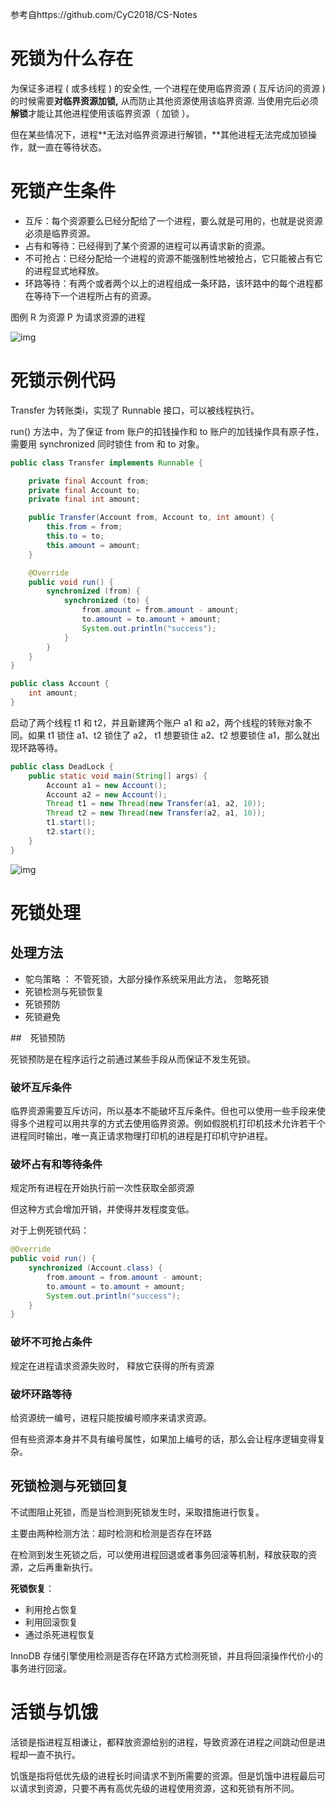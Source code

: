 参考自https://github.com/CyC2018/CS-Notes 

# 死锁为什么存在

为保证多进程 ( 或多线程 ) 的安全性, 一个进程在使用临界资源 ( 互斥访问的资源 ) 的时候需要**对临界资源加锁,** 从而防止其他资源使用该临界资源. 当使用完后必须**解锁**才能让其他进程使用该临界资源（ 加锁 ）。

但在某些情况下，进程**无法对临界资源进行解锁，**其他进程无法完成加锁操作，就一直在等待状态。



# 死锁产生条件

- 互斥：每个资源要么已经分配给了一个进程，要么就是可用的，也就是说资源必须是临界资源。
- 占有和等待：已经得到了某个资源的进程可以再请求新的资源。
- 不可抢占：已经分配给一个进程的资源不能强制性地被抢占，它只能被占有它的进程显式地释放。
- 环路等待：有两个或者两个以上的进程组成一条环路，该环路中的每个进程都在等待下一个进程所占有的资源。

图例 R 为资源 P 为请求资源的进程

![img](D:\Java-golang-learning\java\static\死锁.png)

# 死锁示例代码

Transfer 为转账类i，实现了 Runnable 接口，可以被线程执行。

run() 方法中，为了保证 from 账户的扣钱操作和 to 账户的加钱操作具有原子性，需要用 synchronized 同时锁住 from 和 to 对象。

```java
public class Transfer implements Runnable {

    private final Account from;
    private final Account to;
    private final int amount;

    public Transfer(Account from, Account to, int amount) {
        this.from = from;
        this.to = to;
        this.amount = amount;
    }

    @Override
    public void run() {
        synchronized (from) {
            synchronized (to) {
                from.amount = from.amount - amount;
                to.amount = to.amount + amount;
                System.out.println("success");
            }
        }
    }
}

public class Account {
    int amount;
}
```

 启动了两个线程 t1 和 t2，并且新建两个账户 a1 和 a2，两个线程的转账对象不同。如果 t1 锁住 a1、t2 锁住了 a2， t1 想要锁住 a2、t2 想要锁住 a1，那么就出现环路等待。                                                                                                                                                                                                                                                                                                                                                                                                                                                                                                                                                                                                                                                                                                                                                                                                                                                                                                  

```java
public class DeadLock {
    public static void main(String[] args) {
        Account a1 = new Account();
        Account a2 = new Account();
        Thread t1 = new Thread(new Transfer(a1, a2, 10));
        Thread t2 = new Thread(new Transfer(a2, a1, 10));
        t1.start();
        t2.start();
    }
}
```

![img](D:\Java-golang-learning\java\static\死锁示例代码.png)



# 死锁处理

## 处理方法

- 鸵鸟策略 ： 不管死锁，大部分操作系统采用此方法， 忽略死锁
- 死锁检测与死锁恢复
- 死锁预防
- 死锁避免



##　死锁预防

 死锁预防是在程序运行之前通过某些手段从而保证不发生死锁。 



### 破坏互斥条件

 临界资源需要互斥访问，所以基本不能破坏互斥条件。但也可以使用一些手段来使得多个进程可以用共享的方式去使用临界资源。例如假脱机打印机技术允许若干个进程同时输出，唯一真正请求物理打印机的进程是打印机守护进程。 



### 破坏占有和等待条件

规定所有进程在开始执行前一次性获取全部资源

但这种方式会增加开销，并使得并发程度变低。

对于上例死锁代码：

```java
@Override
public void run() {
    synchronized (Account.class) {
        from.amount = from.amount - amount;
        to.amount = to.amount + amount;
        System.out.println("success");
    }
}
```



### 破坏不可抢占条件

规定在进程请求资源失败时， 释放它获得的所有资源



### 破坏环路等待

给资源统一编号，进程只能按编号顺序来请求资源。

但有些资源本身并不具有编号属性，如果加上编号的话，那么会让程序逻辑变得复杂。



## 死锁检测与死锁回复

 不试图阻止死锁，而是当检测到死锁发生时，采取措施进行恢复。 

主要由两种检测方法：超时检测和检测是否存在环路

 在检测到发生死锁之后，可以使用进程回退或者事务回滚等机制，释放获取的资源，之后再重新执行。 

**死锁恢复**：

- 利用抢占恢复
- 利用回滚恢复
- 通过杀死进程恢复

InnoDB 存储引擎使用检测是否存在环路方式检测死锁，并且将回滚操作代价小的事务进行回滚。

# 活锁与饥饿

 活锁是指进程互相谦让，都释放资源给别的进程，导致资源在进程之间跳动但是进程却一直不执行。 

 饥饿是指将低优先级的进程长时间请求不到所需要的资源。但是饥饿中进程最后可以请求到资源，只要不再有高优先级的进程使用资源，这和死锁有所不同。 